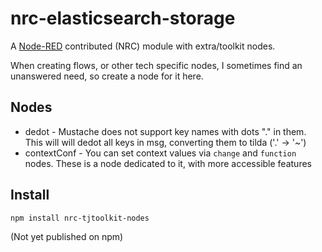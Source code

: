 # nrc-elasticsearch-storage

A [Node-RED](http://www.nodered.org) contributed (NRC) module with extra/toolkit nodes.

When creating flows, or other tech specific nodes, I sometimes find an unanswered need, so create a node for it here.

## Nodes

 - dedot - Mustache does not support key names with dots "." in them. This will will dedot all keys in msg, converting them to tilda ('.' -> '~')
 - contextConf - You can set context values via `change` and `function` nodes. These is a node dedicated to it, with more accessible features


## Install

```
npm install nrc-tjtoolkit-nodes
```
(Not yet published on npm)

